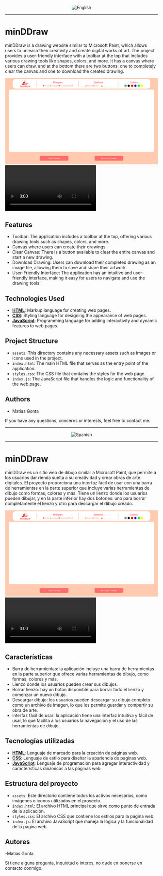 <p align="center">
  <img src="https://upload.wikimedia.org/wikipedia/en/thumb/a/ae/Flag_of_the_United_Kingdom.svg/2560px-Flag_of_the_United_Kingdom.svg.png" alt="English" width="100px" />
</p>

---

# minDDraw

minDDraw is a drawing website similar to Microsoft Paint, which allows users to unleash their creativity and create digital works of art. The project provides a user-friendly interface with a toolbar at the top that includes various drawing tools like shapes, colors, and more. It has a canvas where users can draw, and at the bottom there are two buttons: one to completely clear the canvas and one to download the created drawing.

![minDDraw-screenshot!](assets/minddraw-screenshot.png) ![minDDraw-video!](assets/minddraw-video.mp4)

## Features

- Toolbar: The application includes a toolbar at the top, offering various drawing tools such as shapes, colors, and more.
- Canvas where users can create their drawings.
- Clear Canvas: There is a button available to clear the entire canvas and start a new drawing.
- Download Drawing: Users can download their completed drawing as an image file, allowing them to save and share their artwork.
- User-Friendly Interface: The application has an intuitive and user-friendly interface, making it easy for users to navigate and use the drawing tools.

## Technologies Used

- <a href="https://developer.mozilla.org/en-US/docs/Web/HTML" target="_blank">**HTML**</a>: Markup language for creating web pages.
- <a href="https://developer.mozilla.org/en-US/docs/Web/CSS" target="_blank">**CSS**</a>: Styling language for designing the appearance of web pages.
- <a href="https://developer.mozilla.org/en-US/docs/Web/JavaScript" target="_blank">**JavaScript**</a>: Programming language for adding interactivity and dynamic features to web pages.

## Project Structure

- `assets`: This directory contains any necessary assets such as images or icons used in the project.
- `index.html`: The main HTML file that serves as the entry point of the application.
- `styles.css`: The CSS file that contains the styles for the web page.
- `index.js`: The JavaScript file that handles the logic and functionality of the web page.

## Authors

- Matías Gonta

If you have any questions, concerns or interests, feel free to contact me.

---

<p align="center">
  <img src="https://upload.wikimedia.org/wikipedia/commons/thumb/9/9a/Flag_of_Spain.svg/2560px-Flag_of_Spain.svg.png" alt="Spanish" width="100px" />
</p>

---

# minDDraw

minDDraw es un sitio web de dibujo similar a Microsoft Paint, que permite a los usuarios dar rienda suelta a su creatividad y crear obras de arte digitales. El proyecto proporciona una interfaz fácil de usar con una barra de herramientas en la parte superior que incluye varias herramientas de dibujo como formas, colores y más. Tiene un lienzo donde los usuarios pueden dibujar, y en la parte inferior hay dos botones: uno para borrar completamente el lienzo y otro para descargar el dibujo creado.

![minDDraw-screenshot!](./assets/minddraw-screenshot.png) ![minDDraw-video!](./assets/minddraw-video.mp4)

## Características

- Barra de herramientas: la aplicación incluye una barra de herramientas en la parte superior que ofrece varias herramientas de dibujo, como formas, colores y más.
- Lienzo donde los usuarios pueden crear sus dibujos.
- Borrar lienzo: hay un botón disponible para borrar todo el lienzo y comenzar un nuevo dibujo.
- Descargar dibujo: los usuarios pueden descargar su dibujo completo como un archivo de imagen, lo que les permite guardar y compartir su obra de arte.
- Interfaz fácil de usar: la aplicación tiene una interfaz intuitiva y fácil de usar, lo que facilita a los usuarios la navegación y el uso de las herramientas de dibujo.

## Tecnologías utilizadas

- <a href="https://developer.mozilla.org/en-US/docs/Web/HTML" target="_blank">**HTML**</a>: Lenguaje de marcado para la creación de páginas web.
- <a href="https://developer.mozilla.org/en-US/docs/Web/CSS" target="_blank">**CSS**</a>: Lenguaje de estilo para diseñar la apariencia de paginas web.
- <a href="https://developer.mozilla.org/en-US/docs/Web/JavaScript" target="_blank">**JavaScript**</a>: Lenguaje de programación para agregar interactividad y características dinámicas a las páginas web.

## Estructura del proyecto

- `assets`: Este directorio contiene todos los activos necesarios, como imágenes o iconos utilizados en el proyecto.
- `index.html`: El archivo HTML principal que sirve como punto de entrada de la aplicación.
- `styles.css`: El archivo CSS que contiene los estilos para la página web.
- `index.js`: El archivo JavaScript que maneja la lógica y la funcionalidad de la página web.

## Autores

-Matias Gonta

Si tiene alguna pregunta, inquietud o interes, no dude en ponerse en contacto conmigo.
